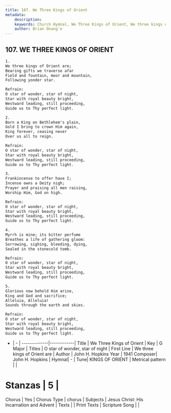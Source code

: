 ```yaml
---
title: 107. We Three Kings of Orient
metadata:
    description: 
    keywords: Church Hymnal, We Three Kings of Orient, We three kings of Orient are, O star of wonder, star of night
    author: Brian Onang'o
---
```



## 107. WE THREE KINGS OF ORIENT

```txt
1.
We three kings of Orient are;
Bearing gifts we traverse afar
Field and fountain, moor and mountain,
Following yonder star.

Refrain:
O star of wonder, star of night,
Star with royal beauty bright,
Westward leading, still proceeding,
Guide us to Thy perfect light.

2.
Born a King on Bethlehem's plain,
Gold I bring to crown Him again,
King forever, ceasing never
Over us all to reign.

Refrain:
O star of wonder, star of night,
Star with royal beauty bright,
Westward leading, still proceeding,
Guide us to Thy perfect light.

3.
Frankincense to offer have I;
Incense owns a Deity nigh;
Prayer and praising all men raising,
Worship Him, God on high.

Refrain:
O star of wonder, star of night,
Star with royal beauty bright,
Westward leading, still proceeding,
Guide us to Thy perfect light.

4.
Myrrh is mine; its bitter perfume
Breathes a life of gathering gloom:
Sorrowing, sighing, bleeding, dying,
Sealed in the stonecold tomb.

Refrain:
O star of wonder, star of night,
Star with royal beauty bright,
Westward leading, still proceeding,
Guide us to Thy perfect light.

5.
Glorious now behold Him arise,
King and God and sacrifice;
Alleluia, Alleluia!
Sounds through the earth and skies.

Refrain:
O star of wonder, star of night,
Star with royal beauty bright,
Westward leading, still proceeding,
Guide us to Thy perfect light.

```

- |   -  |
-------------|------------|
Title | We Three Kings of Orient |
Key | G Major |
Titles | O star of wonder, star of night |
First Line | We three kings of Orient are |
Author | John H. Hopkins
Year | 1941
Composer| John H. Hopkins |
Hymnal|  - |
Tune| KINGS OF ORIENT |
Metrical pattern | |
# Stanzas | 5 |
Chorus | Yes |
Chorus Type | chorus |
Subjects | Jesus Christ: His Incarnation and Advent |
Texts |  |
Print Texts | 
Scripture Song |  |
  
